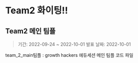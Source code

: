 # Team2 화이팅!!
## Team2 메인 팀플
> 기간: 2022-09-24 ~ 2022-10-01
> 발표 날짜: 2022-10-01

team_2_main팀플 : growth hackers 에듀세션 메인 팀플 코드 파일
